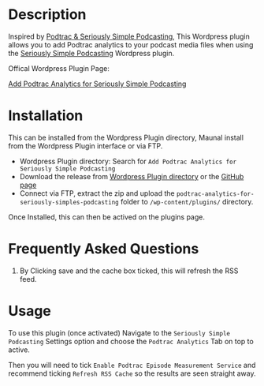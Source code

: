 # Description

Inspired by [Podtrac & Seriously Simple Podcasting](https://wordpress.org/plugins/add-podtrac-to-seriously-simple-podcasting/), This Wordpress plugin allows you to add Podtrac analytics to your podcast media files when using the [Seriously Simple Podcasting](http://seriouslysimplepodcasting.com) Wordpress plugin.

Offical Wordpress Plugin Page:

[Add Podtrac Analytics for Seriously Simple Podcasting](https://wordpress.org/plugins/add-podtrac-analytics-for-seriously-simple-podcasting/)

# Installation

This can be installed from the Wordpress Plugin directory, Maunal install from the Wordpress Plugin interface or via FTP.

* Wordpress Plugin directory: Search for `Add Podtrac Analytics for Seriously Simple Podcasting`
* Download the release from [Wordpress Plugin directory](https://wordpress.org/plugins/add-podtrac-analytics-for-seriously-simple-podcasting/) or the [GitHub page](https://github.com/darthvader666uk/add-podtrac-analytics-for-seriously-simple-podcasting)
* Connect via FTP, extract the zip and upload the `podtrac-analytics-for-seriously-simples-podcasting` folder to `/wp-content/plugins/` directory.

Once Installed, this can then be actived on the plugins page.

# Frequently Asked Questions

1. By Clicking save and the cache box ticked, this will refresh the RSS feed.

# Usage

To use this plugin (once activated) Navigate to the `Seriously Simple Podcasting` Settings option and choose the `Podtrac Analytics` Tab on top to active.

Then you will need to tick `Enable Podtrac Episode Measurement Service` and recommend ticking `Refresh RSS Cache` so the results are seen straight away.